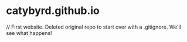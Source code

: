 # catybyrd.github.io

// First website.  Deleted original repo to start over with a .gitignore.  We'll see what happens!
